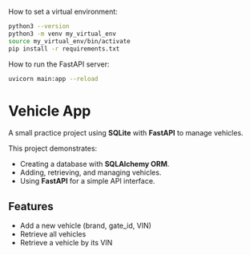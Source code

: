 How to set a virtual environment:
```bash
python3 --version
python3 -m venv my_virtual_env
source my_virtual_env/bin/activate
pip install -r requirements.txt
```

How to run the FastAPI server:
```bash
uvicorn main:app --reload
```     
# Vehicle App

A small practice project using **SQLite** with **FastAPI** to manage vehicles.  

This project demonstrates:
- Creating a database with **SQLAlchemy ORM**.
- Adding, retrieving, and managing vehicles.
- Using **FastAPI** for a simple API interface.

## Features
- Add a new vehicle (brand, gate_id, VIN)
- Retrieve all vehicles
- Retrieve a vehicle by its VIN